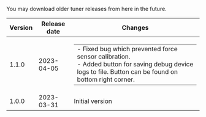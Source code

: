 You may download older tuner releases from here in the future.

| Version | Release date | Changes         |
| ------- | ------------ | --------------- |
| 1.1.0   | 2023-04-05   | <table> <tr><td>- Fixed bug which prevented force sensor calibration. <br> - Added button for saving debug device logs to file. Button can be found on bottom right corner.</td></tr> </table>|
| 1.0.0   | 2023-03-31   | Initial version |